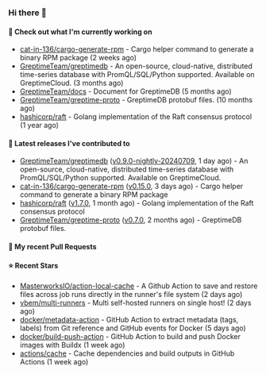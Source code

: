 ### Hi there 👋

#### 👷 Check out what I'm currently working on

- [cat-in-136/cargo-generate-rpm](https://github.com/cat-in-136/cargo-generate-rpm) - Cargo helper command to generate a binary RPM package (2 weeks ago)
- [GreptimeTeam/greptimedb](https://github.com/GreptimeTeam/greptimedb) - An open-source, cloud-native, distributed time-series database with PromQL/SQL/Python supported. Available on GreptimeCloud. (3 months ago)
- [GreptimeTeam/docs](https://github.com/GreptimeTeam/docs) - Document for GreptimeDB (5 months ago)
- [GreptimeTeam/greptime-proto](https://github.com/GreptimeTeam/greptime-proto) - GreptimeDB protobuf files. (10 months ago)
- [hashicorp/raft](https://github.com/hashicorp/raft) - Golang implementation of the Raft consensus protocol (1 year ago)

#### 🔭 Latest releases I've contributed to

- [GreptimeTeam/greptimedb](https://github.com/GreptimeTeam/greptimedb) ([v0.9.0-nightly-20240709](https://github.com/GreptimeTeam/greptimedb/releases/tag/v0.9.0-nightly-20240709), 1 day ago) - An open-source, cloud-native, distributed time-series database with PromQL/SQL/Python supported. Available on GreptimeCloud.
- [cat-in-136/cargo-generate-rpm](https://github.com/cat-in-136/cargo-generate-rpm) ([v0.15.0](https://github.com/cat-in-136/cargo-generate-rpm/releases/tag/v0.15.0), 3 days ago) - Cargo helper command to generate a binary RPM package
- [hashicorp/raft](https://github.com/hashicorp/raft) ([v1.7.0](https://github.com/hashicorp/raft/releases/tag/v1.7.0), 1 month ago) - Golang implementation of the Raft consensus protocol
- [GreptimeTeam/greptime-proto](https://github.com/GreptimeTeam/greptime-proto) ([v0.7.0](https://github.com/GreptimeTeam/greptime-proto/releases/tag/v0.7.0), 2 months ago) - GreptimeDB protobuf files.

#### 🔨 My recent Pull Requests


#### ⭐ Recent Stars

- [MasterworksIO/action-local-cache](https://github.com/MasterworksIO/action-local-cache) - A Github Action to save and restore files across job runs directly in the runner&#39;s file system (2 days ago)
- [vbem/multi-runners](https://github.com/vbem/multi-runners) - Multi self-hosted runners on single host! (2 days ago)
- [docker/metadata-action](https://github.com/docker/metadata-action) - GitHub Action to extract metadata (tags, labels) from Git reference and GitHub events for Docker (5 days ago)
- [docker/build-push-action](https://github.com/docker/build-push-action) - GitHub Action to build and push Docker images with Buildx (1 week ago)
- [actions/cache](https://github.com/actions/cache) - Cache dependencies and build outputs in GitHub Actions (1 week ago)
